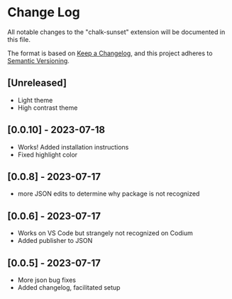 # Change Log

All notable changes to the "chalk-sunset" extension will be documented in this file.

The format is based on [Keep a Changelog](https://keepachangelog.com/en/1.0.0/),
and this project adheres to [Semantic Versioning](https://semver.org/spec/v2.0.0.html).

## [Unreleased]
- Light theme
- High contrast theme

## [0.0.10] - 2023-07-18
- Works! Added installation instructions
- Fixed highlight color

## [0.0.8] - 2023-07-17
- more JSON edits to determine why package is not recognized

## [0.0.6] - 2023-07-17
- Works on VS Code but strangely not recognized on Codium
- Added publisher to JSON

## [0.0.5] - 2023-07-17
- More json bug fixes
- Added changelog, facilitated setup
